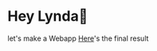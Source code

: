 # Hey Lynda👋
let's make a Webapp
[Here](https://maranaho.github.io/arttoys-demo/)'s the final result
